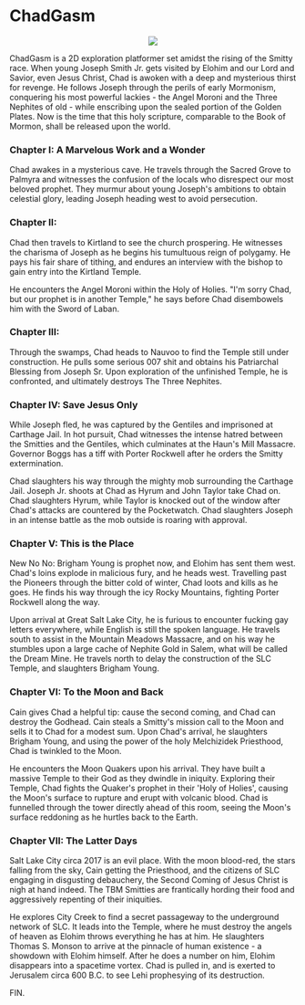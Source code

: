# ChadGasm
<p align="center">
    <img src="https://bigleaguez.com/images/chadGasmBG.png" />
</p>
ChadGasm is a 2D exploration platformer set amidst the rising of the Smitty race. When young Joseph Smith Jr. gets visited by Elohim and our Lord and Savior, even Jesus Christ, Chad is awoken with a deep and mysterious thirst for revenge. He follows Joseph through the perils of early Mormonism, conquering his most powerful lackies - the Angel Moroni and the Three Nephites of old - while enscribing upon the sealed portion of the Golden Plates. Now is the time that this holy scripture, comparable to the Book of Mormon, shall be released upon the world.

### Chapter I: A Marvelous Work and a Wonder

Chad awakes in a mysterious cave. He travels through the Sacred Grove to Palmyra and witnesses the confusion of the locals who disrespect our most beloved prophet. They murmur about young Joseph's ambitions to obtain celestial glory, leading Joseph heading west to avoid persecution.

### Chapter II: 

Chad then travels to Kirtland to see the church prospering. He witnesses the charisma of Joseph as he begins his tumultuous reign of polygamy. He pays his fair share of tithing, and endures an interview with the bishop to gain entry into the Kirtland Temple.

He encounters the Angel Moroni within the Holy of Holies. "I'm sorry Chad, but our prophet is in another Temple," he says before Chad disembowels him with the Sword of Laban.

### Chapter III: 

Through the swamps, Chad heads to Nauvoo to find the Temple still under construction. He pulls some serious 007 shit and obtains his Patriarchal Blessing from Joseph Sr. Upon exploration of the unfinished Temple, he is confronted, and ultimately destroys The Three Nephites.

### Chapter IV: Save Jesus Only

While Joseph fled, he was captured by the Gentiles and imprisoned at Carthage Jail. In hot pursuit, Chad witnesses the intense hatred between the Smitties and the Gentiles, which culminates at the Haun's Mill Massacre. Governor Boggs has a tiff with Porter Rockwell after he orders the Smitty extermination.

Chad slaughters his way through the mighty mob surrounding the Carthage Jail. Joseph Jr. shoots at Chad as Hyrum and John Taylor take Chad on. Chad slaughters Hyrum, while Taylor is knocked out of the window after Chad's attacks are countered by the Pocketwatch. Chad slaughters Joseph in an intense battle as the mob outside is roaring with approval.

### Chapter V: This is the Place

New No No: Brigham Young is prophet now, and Elohim has sent them west. Chad's loins explode in malicious fury, and he heads west. Travelling past the Pioneers through the bitter cold of winter, Chad loots and kills as he goes. He finds his way through the icy Rocky Mountains, fighting Porter Rockwell along the way.

Upon arrival at Great Salt Lake City, he is furious to encounter fucking gay letters everywhere, while English is still the spoken language. He travels south to assist in the Mountain Meadows Massacre, and on his way he stumbles upon a large cache of Nephite Gold in Salem, what will be called the Dream Mine. He travels north to delay the construction of the SLC Temple, and slaughters Brigham Young.

### Chapter VI: To the Moon and Back

Cain gives Chad a helpful tip: cause the second coming, and Chad can destroy the Godhead. Cain steals a Smitty's mission call to the Moon and sells it to Chad for a modest sum. Upon Chad's arrival, he slaughters Brigham Young, and using the power of the holy Melchizidek Priesthood, Chad is twinkled to the Moon.

He encounters the Moon Quakers upon his arrival. They have built a massive Temple to their God as they dwindle in iniquity. Exploring their Temple, Chad fights the Quaker's prophet in their 'Holy of Holies', causing the Moon's surface to rupture and erupt with volcanic blood. Chad is funnelled through the tower directly ahead of this room, seeing the Moon's surface reddoning as he hurtles back to the Earth.

### Chapter VII: The Latter Days

Salt Lake City circa 2017 is an evil place. With the moon blood-red, the stars falling from the sky, Cain getting the Priesthood, and the citizens of SLC engaging in disgusting debauchery, the Second Coming of Jesus Christ is nigh at hand indeed. The TBM Smitties are frantically hording their food and aggressively repenting of their iniquities.

He explores City Creek to find a secret passageway to the underground network of SLC. It leads into the Temple, where he must destroy the angels of heaven as Elohim throws everything he has at him. He slaughters Thomas S. Monson to arrive at the pinnacle of human existence - a showdown with Elohim himself. After he does a number on him, Elohim disappears into a spacetime vortex. Chad is pulled in, and is exerted to Jerusalem circa 600 B.C. to see Lehi prophesying of its destruction.

FIN.

